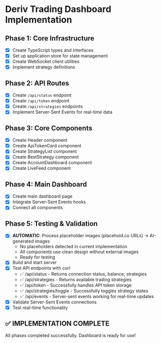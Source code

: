 # Deriv Trading Dashboard Implementation

## Phase 1: Core Infrastructure
- [x] Create TypeScript types and interfaces
- [x] Set up application store for state management
- [x] Create WebSocket client utilities
- [x] Implement strategy definitions

## Phase 2: API Routes
- [x] Create `/api/status` endpoint
- [x] Create `/api/token` endpoint  
- [x] Create `/api/strategies` endpoints
- [x] Implement Server-Sent Events for real-time data

## Phase 3: Core Components
- [x] Create Header component
- [x] Create ApiTokenCard component
- [x] Create StrategyList component
- [x] Create BestStrategy component
- [x] Create AccountDashboard component
- [x] Create LiveFeed component

## Phase 4: Main Dashboard
- [x] Create main dashboard page
- [x] Integrate Server-Sent Events hooks
- [x] Connect all components

## Phase 5: Testing & Validation
- [x] **AUTOMATIC**: Process placeholder images (placehold.co URLs) → AI-generated images
  - No placeholders detected in current implementation
  - All components use clean design without external images
  - Ready for testing
- [x] Build and start server
- [x] Test API endpoints with curl
  - ✅ /api/status - Returns connection status, balance, strategies
  - ✅ /api/strategies - Returns available trading strategies
  - ✅ /api/token - Successfully handles API token storage
  - ✅ /api/strategies/toggle - Successfully toggles strategy states
  - ✅ /api/events - Server-sent events working for real-time updates
- [x] Validate Server-Sent Events connections
- [x] Test real-time functionality

## ✅ IMPLEMENTATION COMPLETE
All phases completed successfully. Dashboard is ready for use!